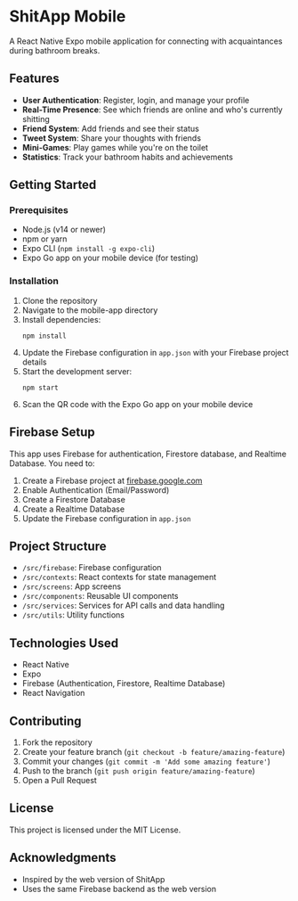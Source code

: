 # ShitApp Mobile

A React Native Expo mobile application for connecting with acquaintances during bathroom breaks.

## Features

- **User Authentication**: Register, login, and manage your profile
- **Real-Time Presence**: See which friends are online and who's currently shitting
- **Friend System**: Add friends and see their status
- **Tweet System**: Share your thoughts with friends
- **Mini-Games**: Play games while you're on the toilet
- **Statistics**: Track your bathroom habits and achievements

## Getting Started

### Prerequisites

- Node.js (v14 or newer)
- npm or yarn
- Expo CLI (`npm install -g expo-cli`)
- Expo Go app on your mobile device (for testing)

### Installation

1. Clone the repository
2. Navigate to the mobile-app directory
3. Install dependencies:
   ```
   npm install
   ```
4. Update the Firebase configuration in `app.json` with your Firebase project details
5. Start the development server:
   ```
   npm start
   ```
6. Scan the QR code with the Expo Go app on your mobile device

## Firebase Setup

This app uses Firebase for authentication, Firestore database, and Realtime Database. You need to:

1. Create a Firebase project at [firebase.google.com](https://firebase.google.com)
2. Enable Authentication (Email/Password)
3. Create a Firestore Database
4. Create a Realtime Database
5. Update the Firebase configuration in `app.json`

## Project Structure

- `/src/firebase`: Firebase configuration
- `/src/contexts`: React contexts for state management
- `/src/screens`: App screens
- `/src/components`: Reusable UI components
- `/src/services`: Services for API calls and data handling
- `/src/utils`: Utility functions

## Technologies Used

- React Native
- Expo
- Firebase (Authentication, Firestore, Realtime Database)
- React Navigation

## Contributing

1. Fork the repository
2. Create your feature branch (`git checkout -b feature/amazing-feature`)
3. Commit your changes (`git commit -m 'Add some amazing feature'`)
4. Push to the branch (`git push origin feature/amazing-feature`)
5. Open a Pull Request

## License

This project is licensed under the MIT License.

## Acknowledgments

- Inspired by the web version of ShitApp
- Uses the same Firebase backend as the web version 